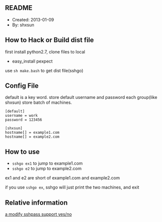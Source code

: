 ## README ##
* Created:    2013-01-09
* By:         shxsun

## How to Hack or Build dist file
first install python2.7, clone files to local

* easy\_install pexpect

use `sh make.bash` to get dist file(sshgo)

## Config File
default is a key word. store default username and password
each group(like shxsun) store batch of machines.

	[default]
	username = work
	password = 123456

	[shxsun]
	hostname[] = example1.com
	hostname[] = example2.com

## How to use
* `sshgo ex1`  to jump to example1.com
* `sshgo e2` to jump to example2.com

ex1 and e2 are short of example1.com and example2.com

if you use `sshgo ex`, sshgo will just print the two machines, and exit

## Relative information ##
[a modify sshpass support yes/no](https://github.com/xurenlu/sshpass/blob/master/main.c)
